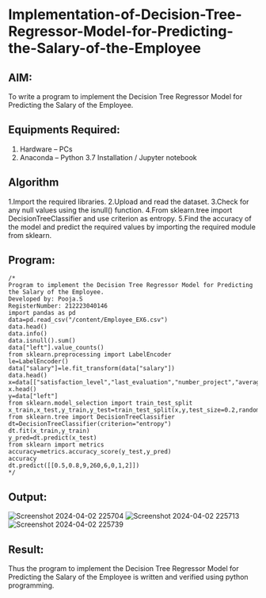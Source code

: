 # Implementation-of-Decision-Tree-Regressor-Model-for-Predicting-the-Salary-of-the-Employee

## AIM:
To write a program to implement the Decision Tree Regressor Model for Predicting the Salary of the Employee.

## Equipments Required:
1. Hardware – PCs
2. Anaconda – Python 3.7 Installation / Jupyter notebook

## Algorithm
1.Import the required libraries. 
2.Upload and read the dataset. 
3.Check for any null values using the isnull() function. 
4.From sklearn.tree import DecisionTreeClassifier and use criterion as entropy. 
5.Find the accuracy of the model and predict the required values by importing the required module from sklearn.

## Program:
```
/*
Program to implement the Decision Tree Regressor Model for Predicting the Salary of the Employee.
Developed by: Pooja.S
RegisterNumber: 212223040146
import pandas as pd
data=pd.read_csv("/content/Employee_EX6.csv")
data.head()
data.info()
data.isnull().sum()
data["left"].value_counts()
from sklearn.preprocessing import LabelEncoder
le=LabelEncoder()
data["salary"]=le.fit_transform(data["salary"])
data.head()
x=data[["satisfaction_level","last_evaluation","number_project","average_montly_hours","time_spend_company","Work_accident","promotion_last_5years","salary"]]
x.head()
y=data["left"]
from sklearn.model_selection import train_test_split
x_train,x_test,y_train,y_test=train_test_split(x,y,test_size=0.2,random_state=100)
from sklearn.tree import DecisionTreeClassifier
dt=DecisionTreeClassifier(criterion="entropy")
dt.fit(x_train,y_train)
y_pred=dt.predict(x_test)
from sklearn import metrics
accuracy=metrics.accuracy_score(y_test,y_pred)
accuracy
dt.predict([[0.5,0.8,9,260,6,0,1,2]])
*/
```

## Output:
![Screenshot 2024-04-02 225704](https://github.com/AkilaMohan/Implementation-of-Decision-Tree-Regressor-Model-for-Predicting-the-Salary-of-the-Employee/assets/150005085/f03646b6-43ed-4640-ba24-8cb38beaa72c)
![Screenshot 2024-04-02 225713](https://github.com/AkilaMohan/Implementation-of-Decision-Tree-Regressor-Model-for-Predicting-the-Salary-of-the-Employee/assets/150005085/f70785b7-465d-46a1-ad0b-0951df802b18)
![Screenshot 2024-04-02 225739](https://github.com/AkilaMohan/Implementation-of-Decision-Tree-Regressor-Model-for-Predicting-the-Salary-of-the-Employee/assets/150005085/5823aad9-fdc6-45ff-b1e7-370b549c633e)


## Result:
Thus the program to implement the Decision Tree Regressor Model for Predicting the Salary of the Employee is written and verified using python programming.
